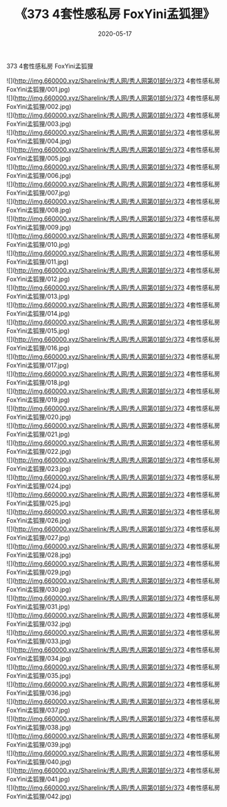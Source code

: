 ﻿---
layout: post
title:  《373 4套性感私房 FoxYini孟狐狸》
date:   2020-05-17
img: http://img.660000.xyz/Sharelink/秀人网/秀人网第01部分/373 4套性感私房 FoxYini孟狐狸/000.jpg
categories: [美女, 清纯, 唯美]
---

373 4套性感私房 FoxYini孟狐狸

  ![](http://img.660000.xyz/Sharelink/秀人网/秀人网第01部分/373 4套性感私房 FoxYini孟狐狸/001.jpg) <br> ![](http://img.660000.xyz/Sharelink/秀人网/秀人网第01部分/373 4套性感私房 FoxYini孟狐狸/002.jpg) <br> ![](http://img.660000.xyz/Sharelink/秀人网/秀人网第01部分/373 4套性感私房 FoxYini孟狐狸/003.jpg) <br> ![](http://img.660000.xyz/Sharelink/秀人网/秀人网第01部分/373 4套性感私房 FoxYini孟狐狸/004.jpg) <br> ![](http://img.660000.xyz/Sharelink/秀人网/秀人网第01部分/373 4套性感私房 FoxYini孟狐狸/005.jpg) <br> ![](http://img.660000.xyz/Sharelink/秀人网/秀人网第01部分/373 4套性感私房 FoxYini孟狐狸/006.jpg) <br> ![](http://img.660000.xyz/Sharelink/秀人网/秀人网第01部分/373 4套性感私房 FoxYini孟狐狸/007.jpg) <br> ![](http://img.660000.xyz/Sharelink/秀人网/秀人网第01部分/373 4套性感私房 FoxYini孟狐狸/008.jpg) <br> ![](http://img.660000.xyz/Sharelink/秀人网/秀人网第01部分/373 4套性感私房 FoxYini孟狐狸/009.jpg) <br> ![](http://img.660000.xyz/Sharelink/秀人网/秀人网第01部分/373 4套性感私房 FoxYini孟狐狸/010.jpg) <br> ![](http://img.660000.xyz/Sharelink/秀人网/秀人网第01部分/373 4套性感私房 FoxYini孟狐狸/011.jpg) <br> ![](http://img.660000.xyz/Sharelink/秀人网/秀人网第01部分/373 4套性感私房 FoxYini孟狐狸/012.jpg) <br> ![](http://img.660000.xyz/Sharelink/秀人网/秀人网第01部分/373 4套性感私房 FoxYini孟狐狸/013.jpg) <br> ![](http://img.660000.xyz/Sharelink/秀人网/秀人网第01部分/373 4套性感私房 FoxYini孟狐狸/014.jpg) <br> ![](http://img.660000.xyz/Sharelink/秀人网/秀人网第01部分/373 4套性感私房 FoxYini孟狐狸/015.jpg) <br> ![](http://img.660000.xyz/Sharelink/秀人网/秀人网第01部分/373 4套性感私房 FoxYini孟狐狸/016.jpg) <br> ![](http://img.660000.xyz/Sharelink/秀人网/秀人网第01部分/373 4套性感私房 FoxYini孟狐狸/017.jpg) <br> ![](http://img.660000.xyz/Sharelink/秀人网/秀人网第01部分/373 4套性感私房 FoxYini孟狐狸/018.jpg) <br> ![](http://img.660000.xyz/Sharelink/秀人网/秀人网第01部分/373 4套性感私房 FoxYini孟狐狸/019.jpg) <br> ![](http://img.660000.xyz/Sharelink/秀人网/秀人网第01部分/373 4套性感私房 FoxYini孟狐狸/020.jpg) <br> ![](http://img.660000.xyz/Sharelink/秀人网/秀人网第01部分/373 4套性感私房 FoxYini孟狐狸/021.jpg) <br> ![](http://img.660000.xyz/Sharelink/秀人网/秀人网第01部分/373 4套性感私房 FoxYini孟狐狸/022.jpg) <br> ![](http://img.660000.xyz/Sharelink/秀人网/秀人网第01部分/373 4套性感私房 FoxYini孟狐狸/023.jpg) <br> ![](http://img.660000.xyz/Sharelink/秀人网/秀人网第01部分/373 4套性感私房 FoxYini孟狐狸/024.jpg) <br> ![](http://img.660000.xyz/Sharelink/秀人网/秀人网第01部分/373 4套性感私房 FoxYini孟狐狸/025.jpg) <br> ![](http://img.660000.xyz/Sharelink/秀人网/秀人网第01部分/373 4套性感私房 FoxYini孟狐狸/026.jpg) <br> ![](http://img.660000.xyz/Sharelink/秀人网/秀人网第01部分/373 4套性感私房 FoxYini孟狐狸/027.jpg) <br> ![](http://img.660000.xyz/Sharelink/秀人网/秀人网第01部分/373 4套性感私房 FoxYini孟狐狸/028.jpg) <br> ![](http://img.660000.xyz/Sharelink/秀人网/秀人网第01部分/373 4套性感私房 FoxYini孟狐狸/029.jpg) <br> ![](http://img.660000.xyz/Sharelink/秀人网/秀人网第01部分/373 4套性感私房 FoxYini孟狐狸/030.jpg) <br> ![](http://img.660000.xyz/Sharelink/秀人网/秀人网第01部分/373 4套性感私房 FoxYini孟狐狸/031.jpg) <br> ![](http://img.660000.xyz/Sharelink/秀人网/秀人网第01部分/373 4套性感私房 FoxYini孟狐狸/032.jpg) <br> ![](http://img.660000.xyz/Sharelink/秀人网/秀人网第01部分/373 4套性感私房 FoxYini孟狐狸/033.jpg) <br> ![](http://img.660000.xyz/Sharelink/秀人网/秀人网第01部分/373 4套性感私房 FoxYini孟狐狸/034.jpg) <br> ![](http://img.660000.xyz/Sharelink/秀人网/秀人网第01部分/373 4套性感私房 FoxYini孟狐狸/035.jpg) <br> ![](http://img.660000.xyz/Sharelink/秀人网/秀人网第01部分/373 4套性感私房 FoxYini孟狐狸/036.jpg) <br> ![](http://img.660000.xyz/Sharelink/秀人网/秀人网第01部分/373 4套性感私房 FoxYini孟狐狸/037.jpg) <br> ![](http://img.660000.xyz/Sharelink/秀人网/秀人网第01部分/373 4套性感私房 FoxYini孟狐狸/038.jpg) <br> ![](http://img.660000.xyz/Sharelink/秀人网/秀人网第01部分/373 4套性感私房 FoxYini孟狐狸/039.jpg) <br> ![](http://img.660000.xyz/Sharelink/秀人网/秀人网第01部分/373 4套性感私房 FoxYini孟狐狸/040.jpg) <br> ![](http://img.660000.xyz/Sharelink/秀人网/秀人网第01部分/373 4套性感私房 FoxYini孟狐狸/041.jpg) <br> ![](http://img.660000.xyz/Sharelink/秀人网/秀人网第01部分/373 4套性感私房 FoxYini孟狐狸/042.jpg) <br>